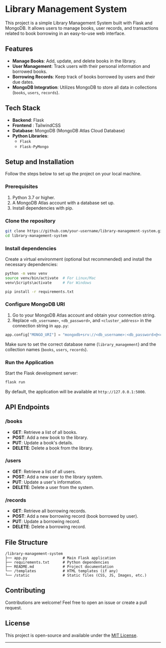 # Library Management System

This project is a simple Library Management System built with Flask and MongoDB. It allows users to manage books, user records, and transactions related to book borrowing in an easy-to-use web interface.

## Features

- **Manage Books**: Add, update, and delete books in the library.
- **User Management**: Track users with their personal information and borrowed books.
- **Borrowing Records**: Keep track of books borrowed by users and their due dates.
- **MongoDB Integration**: Utilizes MongoDB to store all data in collections (`books`, `users`, `records`).

## Tech Stack

- **Backend**: Flask
- **Frontend** : TailwindCSS
- **Database**: MongoDB (MongoDB Atlas Cloud Database)
- **Python Libraries**:
  - `Flask`
  - `Flask-PyMongo`

## Setup and Installation

Follow the steps below to set up the project on your local machine.

### Prerequisites

1. Python 3.7 or higher.
2. A MongoDB Atlas account with a database set up.
3. Install dependencies with pip.

### Clone the repository

```bash
git clone https://github.com/your-username/library-management-system.git
cd library-management-system
```

### Install dependencies

Create a virtual environment (optional but recommended) and install the necessary dependencies:

```bash
python -m venv venv
source venv/bin/activate  # For Linux/Mac
venv\Scripts\activate     # For Windows

pip install -r requirements.txt
```

### Configure MongoDB URI

1. Go to your MongoDB Atlas account and obtain your connection string.
2. Replace `<db_username>`, `<db_password>`, and `<cluster_address>` in the connection string in `app.py`:

```python
app.config["MONGO_URI"] = "mongodb+srv://<db_username>:<db_password>@<cluster_address>/<database_name>?retryWrites=true&w=majority"
```

Make sure to set the correct database name (`library_management`) and the collection names (`books`, `users`, `records`).

### Run the Application

Start the Flask development server:

```bash
flask run
```

By default, the application will be available at `http://127.0.0.1:5000`.

## API Endpoints

### /books
- **GET**: Retrieve a list of all books.
- **POST**: Add a new book to the library.
- **PUT**: Update a book's details.
- **DELETE**: Delete a book from the library.

### /users
- **GET**: Retrieve a list of all users.
- **POST**: Add a new user to the library system.
- **PUT**: Update a user's information.
- **DELETE**: Delete a user from the system.

### /records
- **GET**: Retrieve all borrowing records.
- **POST**: Add a new borrowing record (book borrowed by user).
- **PUT**: Update a borrowing record.
- **DELETE**: Delete a borrowing record.

## File Structure

```
/library-management-system
├── app.py                # Main Flask application
├── requirements.txt      # Python dependencies
├── README.md             # Project documentation
└── /templates            # HTML templates (if any)
└── /static               # Static files (CSS, JS, Images, etc.)
```

## Contributing

Contributions are welcome! Feel free to open an issue or create a pull request.

## License

This project is open-source and available under the [MIT License](LICENSE).

---